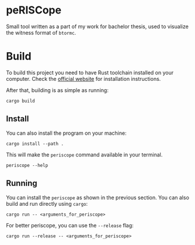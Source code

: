 # peRISCope

Small tool written as a part of my work for bachelor thesis, used to visualize
the witness format of `btormc`.

# Build

To build this project you need to have Rust toolchain installed on your
computer. Check the [official website](https://www.rust-lang.org/tools/install)
for installation instructions.

After that, building is as simple as running:

```
cargo build
```

## Install

You can also install the program on your machine:

```
cargo install --path .
```

This will make the `periscope` command available in your terminal.

```
periscope --help
```

## Running

You can install the `periscope` as shown in the previous section. You can also
build and run directly using `cargo`:

```
cargo run -- <arguments_for_periscope>
```

For better periscope, you can use the `--release` flag:

```
cargo run --release -- <arguments_for_periscope>
```
